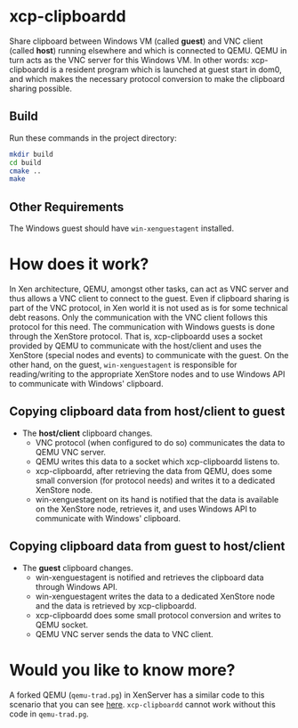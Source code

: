 # xcp-clipboardd

Share clipboard between Windows VM (called **guest**) and VNC client (called **host**) running elsewhere and which is connected to QEMU. QEMU in turn acts as the VNC server for this Windows VM.
In other words: xcp-clipboardd is a resident program which is launched at guest start in dom0, and which makes the necessary protocol conversion to make the clipboard sharing possible.


## Build

Run these commands in the project directory:

```bash
mkdir build
cd build
cmake ..
make
```

## Other Requirements

The Windows guest should have `win-xenguestagent` installed.

# How does it work?

In Xen architecture, QEMU, amongst other tasks, can act as VNC server and thus allows a VNC client to connect to the guest.
Even if clipboard sharing is part of the VNC protocol, in Xen world it is not used as is for some technical debt reasons. Only the communication with the VNC client follows this protocol for this need.
The communication with Windows guests is done through the XenStore protocol. That is, xcp-clipboardd uses a socket provided by QEMU to communicate with the host/client and uses the XenStore (special nodes and events) to communicate with the guest.
On the other hand, on the guest, `win-xenguestagent` is responsible for reading/writing to the appropriate XenStore nodes and to use Windows API to communicate with Windows' clipboard.

## Copying clipboard data from host/client to guest

* The **host/client** clipboard changes.
    * VNC protocol (when configured to do so) communicates the data to QEMU VNC server.
    * QEMU writes this data to a socket which xcp-clipboardd listens to.
    * xcp-clipboardd, after retrieving the data from QEMU, does some small conversion (for protocol needs) and writes it to a dedicated XenStore node.
    * win-xenguestagent on its hand is notified that the data is available on the XenStore node, retrieves it, and uses Windows API to communicate with Windows' clipboard. 

## Copying clipboard data from guest to host/client

* The **guest** clipboard changes. 
    * win-xenguestagent is notified and retrieves the clipboard data through Windows API. 
    * win-xenguestagent writes the data to a dedicated XenStore node and the data is retrieved by xcp-clipboardd.
    * xcp-clipboardd does some small protocol conversion and writes to QEMU socket.
    * QEMU VNC server sends the data to VNC client.

# Would you like to know more?

A forked QEMU (`qemu-trad.pg`) in XenServer has a similar code to this scenario that you can see [here](https://github.com/xenserver/qemu-trad.pg/blob/0c3bd1feb0b8efff6fc592ee8b5c06a25ebbcff4/master/vnc_clipboard.patch). `xcp-clipboardd` cannot work without this code in `qemu-trad.pg`.
